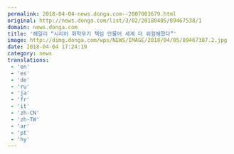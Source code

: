```yaml
---
permalink: 2018-04-04-news.donga.com--2007003679.html
original: http://news.donga.com/list/3/02/20180405/89467538/1
domain: news.donga.com
title: '헤일리 “시리아 화학무기 책임 안물어 세계 더 위험해졌다”'
image: http://dimg.donga.com/wps/NEWS/IMAGE/2018/04/05/89467387.2.jpg
date: 2018-04-04 17:24:19
category: news
translations: 
 - 'en'
 - 'es'
 - 'de'
 - 'ru'
 - 'ja'
 - 'fr'
 - 'it'
 - 'zh-CN'
 - 'zh-TW'
 - 'ar'
 - 'pt'
 - 'hy'
---
```


